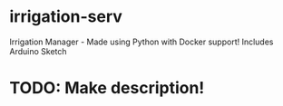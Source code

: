 # irrigation-serv
Irrigation Manager - Made using Python with Docker support!
Includes Arduino Sketch

# TODO: Make description!
